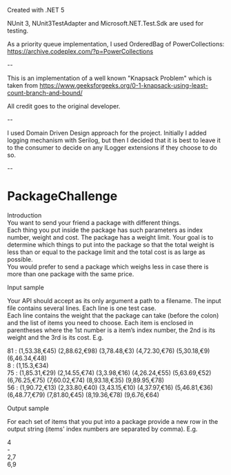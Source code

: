 Created with .NET 5

NUnit 3, NUnit3TestAdapter and Microsoft.NET.Test.Sdk are used for testing.

As a priority queue implementation, I used OrderedBag of PowerCollections: https://archive.codeplex.com/?p=PowerCollections

--

This is an implementation of a well known "Knapsack Problem" which is taken from https://www.geeksforgeeks.org/0-1-knapsack-using-least-count-branch-and-bound/

All credit goes to the original developer.

--

I used Domain Driven Design approach for the project. Initially I added logging mechanism with Serilog, but then I decided that it is best to leave it to the consumer to decide on any ILogger extensions if they choose to do so. 

--


# PackageChallenge

Introduction	
You want to send your friend a package with different things.  
Each thing you put inside the package has such parameters as index number, weight and cost. The 
package has a weight limit. Your goal is to determine which things to put into the package so that the 
total weight is less than or equal to the package limit and the total cost is as large as possible.  
You would prefer to send a package which weighs less in case there is more than one package with the 
same price.  

Input	sample 

Your API should accept as its only argument a path to a filename. The input file contains several lines. 
Each line is one test case.  
Each line contains the weight that the package can take (before the colon) and the list of items you need 
to choose. Each item is enclosed in parentheses where the 1st number is a item’s index number, the 2nd 
is its weight and the 3rd is its cost. E.g. 


81 : (1,53.38,€45) (2,88.62,€98) (3,78.48,€3) (4,72.30,€76) (5,30.18,€9) (6,46.34,€48) <br>
8 : (1,15.3,€34) <br>
75 : (1,85.31,€29) (2,14.55,€74) (3,3.98,€16) (4,26.24,€55) (5,63.69,€52) (6,76.25,€75) (7,60.02,€74) (8,93.18,€35) (9,89.95,€78) <br>
56 : (1,90.72,€13) (2,33.80,€40) (3,43.15,€10) (4,37.97,€16) (5,46.81,€36) (6,48.77,€79) (7,81.80,€45) (8,19.36,€78) (9,6.76,€64) <br>



Output	sample	

For each set of items that you put into a package provide a new row in the output string (items' index numbers are separated by comma). E.g.  

4<br>
-<br>
2,7 <br>
6,9
